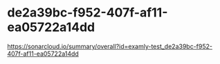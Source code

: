 # de2a39bc-f952-407f-af11-ea05722a14dd
https://sonarcloud.io/summary/overall?id=examly-test_de2a39bc-f952-407f-af11-ea05722a14dd
